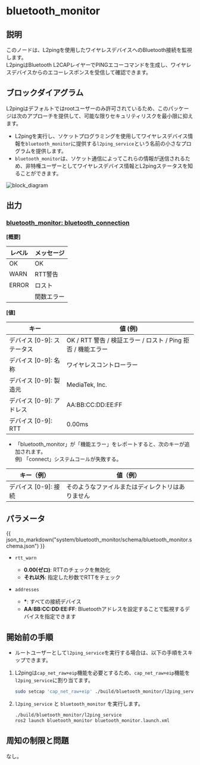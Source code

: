 # bluetooth_monitor

## 説明

このノードは、L2pingを使用したワイヤレスデバイスへのBluetooth接続を監視します。<br>
L2pingはBluetooth L2CAPレイヤーでPINGエコーコマンドを生成し、ワイヤレスデバイスからのエコーレスポンスを受信して確認できます。

## ブロックダイアグラム

L2pingはデフォルトではrootユーザーのみ許可されているため、このパッケージは次のアプローチを提供して、可能な限りセキュリティリスクを最小限に抑えます。

- L2pingを実行し、ソケットプログラミングを使用してワイヤレスデバイス情報を`bluetooth_monitor`に提供する`l2ping_service`という名前の小さなプログラムを提供します。
- `bluetooth_monitor`は、ソケット通信によってこれらの情報が送信されるため、非特権ユーザーとしてワイヤレスデバイス情報とL2pingステータスを知ることができます。

![block_diagram](docs/block_diagram.drawio.svg)

## 出力

### <u>bluetooth_monitor: bluetooth_connection</u>

<b>[概要]</b>

| レベル | メッセージ |
| ------ | ---------- |
| OK     | OK         |
| WARN   | RTT警告    |
| ERROR  | ロスト     |
|        | 関数エラー |

**[値]**

| キー                       | 値 (例)                                                      |
| -------------------------- | ------------------------------------------------------------ |
| デバイス [0-9]: ステータス | OK / RTT 警告 / 検証エラー / ロスト / Ping 拒否 / 機能エラー |
| デバイス [0-9]: 名称       | ワイヤレスコントローラー                                     |
| デバイス [0-9]: 製造元     | MediaTek, Inc.                                               |
| デバイス [0-9]: アドレス   | AA:BB:CC:DD:EE:FF                                            |
| デバイス [0-9]: RTT        | 0.00ms                                                       |

- 「bluetooth_monitor」が「機能エラー」をレポートすると、次のキーが追加されます。<br>
  例) 「connect」システムコールが失敗する。

| キー（例）           | 値（例）                                         |
| -------------------- | ------------------------------------------------ |
| デバイス [0-9]: 接続 | そのようなファイルまたはディレクトリはありません |

## パラメータ

{{ json_to_markdown("system/bluetooth_monitor/schema/bluetooth_monitor.schema.json") }}

- `rtt_warn`

  - **0.00(ゼロ)**: RTTのチェックを無効化
  - **それ以外**: 指定した秒数でRTTをチェック

- `addresses`
  - **\***: すべての接続デバイス
  - **AA:BB:CC:DD:EE:FF**: Bluetoothアドレスを設定することで監視するデバイスを指定できます

## 開始前の手順

- ルートユーザーとして`l2ping_service`を実行する場合は、以下の手順をスキップできます。

1. L2pingは`cap_net_raw+eip`機能を必要とするため、`cap_net_raw+eip`機能を`l2ping_service`に割り当てます。

   ```sh
   sudo setcap 'cap_net_raw+eip' ./build/bluetooth_monitor/l2ping_service
   ```

2. `l2ping_service` と `bluetooth_monitor` を実行します。

   ```sh
   ./build/bluetooth_monitor/l2ping_service
   ros2 launch bluetooth_monitor bluetooth_monitor.launch.xml
   ```

## 周知の制限と問題

なし。
